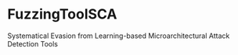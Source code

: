 # FuzzingToolSCA
Systematical Evasion from Learning-based Microarchitectural Attack Detection Tools
